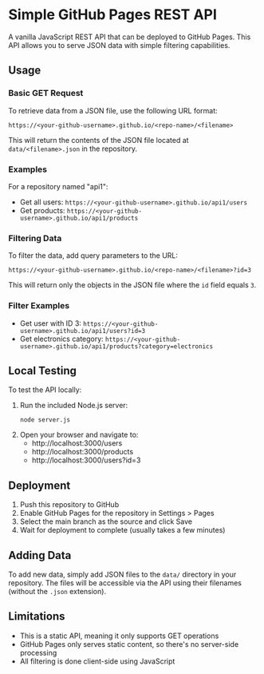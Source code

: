 # Simple GitHub Pages REST API

A vanilla JavaScript REST API that can be deployed to GitHub Pages. This API allows you to serve JSON data with simple filtering capabilities.

## Usage

### Basic GET Request
To retrieve data from a JSON file, use the following URL format:

```
https://<your-github-username>.github.io/<repo-name>/<filename>
```

This will return the contents of the JSON file located at `data/<filename>.json` in the repository.

### Examples
For a repository named "api1":
- Get all users: `https://<your-github-username>.github.io/api1/users`
- Get products: `https://<your-github-username>.github.io/api1/products`

### Filtering Data
To filter the data, add query parameters to the URL:

```
https://<your-github-username>.github.io/<repo-name>/<filename>?id=3
```

This will return only the objects in the JSON file where the `id` field equals `3`.

### Filter Examples
- Get user with ID 3: `https://<your-github-username>.github.io/api1/users?id=3`
- Get electronics category: `https://<your-github-username>.github.io/api1/products?category=electronics`

## Local Testing

To test the API locally:

1. Run the included Node.js server:
   ```
   node server.js
   ```
2. Open your browser and navigate to:
   - http://localhost:3000/users
   - http://localhost:3000/products
   - http://localhost:3000/users?id=3

## Deployment

1. Push this repository to GitHub
2. Enable GitHub Pages for the repository in Settings > Pages
3. Select the main branch as the source and click Save
4. Wait for deployment to complete (usually takes a few minutes)

## Adding Data

To add new data, simply add JSON files to the `data/` directory in your repository. The files will be accessible via the API using their filenames (without the `.json` extension).

## Limitations

- This is a static API, meaning it only supports GET operations
- GitHub Pages only serves static content, so there's no server-side processing
- All filtering is done client-side using JavaScript 